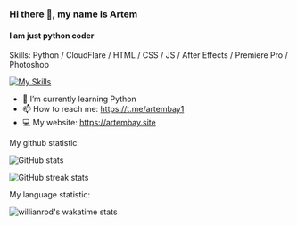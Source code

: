 ### Hi there 👋, my name is Artem
#### I am just python coder

Skills: Python / CloudFlare / HTML / CSS / JS / After Effects / Premiere Pro / Photoshop

[![My Skills](https://skillicons.dev/icons?i=py,cloudflare,html,css,js,ae,pr,ps)](https://artembay.tk)

- 🌱 I’m currently learning Python  
- 📫 How to reach me: https://t.me/artembay1
- 💻 My website: https://artembay.site


My github statistic:

![GitHub stats](https://github-readme-stats-git-masterrstaa-rickstaa.vercel.app/api?username=Artembay&theme=tokyonight&show_icons=true)  

![GitHub streak stats](https://github-readme-streak-stats.herokuapp.com/?user=Artembay&theme=tokyonight&show_icons=true)  

My language statistic:

![willianrod's wakatime stats](https://github-readme-stats.vercel.app/api/wakatime?username=Artembay&theme=tokyonight&show_icons=true&layout=compact)
<!---
![github contribution grid snake animation](https://raw.githubusercontent.com/ArtemBay/Artembay/main/output/github-contribution-grid-snake.svg)
--->
